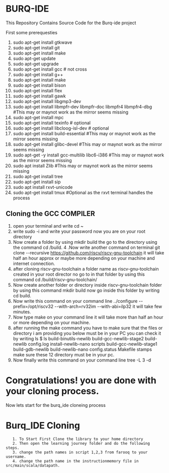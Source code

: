 # BURQ-IDE
This Repository Contains Source Code for the Burq-ide project 

First some prerequesties
1. sudo apt-get install gtkwave
2. sudo apt-get install git
3. sudo apt-get install make
4. sudo apt-get update
5. sudo apt-get upgrade
6. sudo apt-get install gcc # not cross
7. sudo apt-get install g++
8. sudo apt-get install make
9. sudo apt-get install bison
10. sudo apt-get install flex
11. sudo apt-get install gawk
12. sudo apt-get install libgmp3-dev
13. sudo apt-get install libmpfr-dev libmpfr-doc libmpfr4 libmpfr4-dbg #This may or maynot work as the mirror seems missing
14. sudo apt-get install mpc
15. sudo apt-get install texinfo # optional
16. sudo apt-get install libcloog-isl-dev # optional
17. sudo apt-get install build-essential      #This may or maynot work as the mirror seems missing
18. sudo apt-get install glibc-devel        #This may or maynot work as the mirror seems missing
19. sudo apt-get -y install gcc-multilib libc6-i386       #This may or maynot work as the mirror seems missing
20. sudo apt install Zlib             #This may or maynot work as the mirror seems missing
21. sudo apt-get install tree
22. sudo apt-get install sip
23. sudo apt install rxvt-unicode
24. sudo apt-get install tmux          #Optional as the rxvt terminal handles the process

## Cloning the GCC COMPILER

1. open your terminal and write cd ~
2. write sudo -i and write your password now you are on your root directory
3. Now create a folder by using mkdir build the go to the directory using the command cd /build.
4 .Now write another command on terminal git clone --recursive https://github.com/riscv/riscv-gnu-toolchain it will take half an hour approx or maybe more depending on your machine and internet connection.
5. after cloning riscv-gnu-toolchain a folder name as riscv-gnu-toolchain created in your root director no go to in that folder by using this command cd /build/riscv-gnu-toolchain/
6. Now create another folder or directory inside riscv-gnu-toolchain folder by using this command mkdir build now go inside this folder by writing cd build.
7. Now write this command on your command line ../configure --prefix=/opt/riscv32 --with-arch=rv32im --with-abi=ilp32 it will take few minutes.
8. Now type make on your command line it will take more than half an hour or more depending on your machine.
9. after running the make command you have to make sure that the files or directory i am providing you below must be in your PC you can check it by writing ls $ ls build-binutils-newlib build-gcc-newlib-stage2 build-newlib config.log install-newlib-nano scripts build-gcc-newlib-stage1 build-gdb-newlib build-newlib-nano config.status Makefile stamps make sure these 12 directory must be in your pc.
10. Now finally write this command on your command line tree -L 3 -d

# Congratulations! you are done with your cloning process.
Now lets start for the burq_ide cloneing process

# Burq_IDE Cloning 
    
~~~
   1. To Start First Clone the library to your home directory
   2. Then open the learning journey folder and do the following steps.
   3. change the path names in script 1,2,3 from farooq to your username.
   4. change the path name in the instructionmemory file in src/main/scala/datapath.
   
